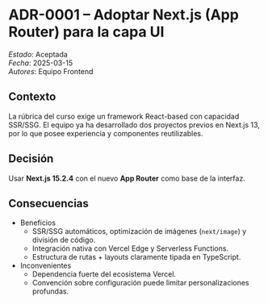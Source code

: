 # ADR-0001 – Adoptar Next.js (App Router) para la capa UI

*Estado*: Aceptada  
*Fecha*: 2025-03-15  
*Autores*: Equipo Frontend

## Contexto
La rúbrica del curso exige un framework React-based con capacidad SSR/SSG.
El equipo ya ha desarrollado dos proyectos previos en Next.js 13, por lo que posee experiencia y componentes reutilizables.

## Decisión
Usar **Next.js 15.2.4** con el nuevo **App Router** como base de la interfaz.

## Consecuencias
* Beneficios  
  * SSR/SSG automáticos, optimización de imágenes (`next/image`) y división de código.  
  * Integración nativa con Vercel Edge y Serverless Functions.  
  * Estructura de rutas + layouts claramente tipada en TypeScript.  
* Inconvenientes  
  * Dependencia fuerte del ecosistema Vercel.  
  * Convención sobre configuración puede limitar personalizaciones profundas.  
